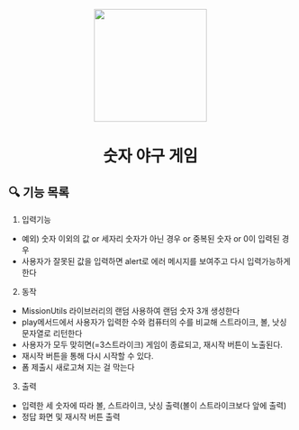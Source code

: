 <p align="middle" >
  <img width="200px;" src="https://github.com/woowacourse/javascript-baseball-precourse/blob/main/images/baseball_icon.png?raw=true"/>
</p>
<h1 align="middle">숫자 야구 게임</h1>

## 🔍 기능 목록

1) 입력기능
- 예외) 숫자 이외의 값 or 세자리 숫자가 아닌 경우 or 중복된 숫자 or 0이 입력된 경우
- 사용자가 잘못된 값을 입력하면 alert로 에러 메시지를 보여주고 다시 입력가능하게 한다

2) 동작
- MissionUtils 라이브러리의 랜덤 사용하여 랜덤 숫자 3개 생성한다
- play메서드에서 사용자가 입력한 수와 컴퓨터의 수를 비교해  스트라이크, 볼, 낫싱 문자열로 리턴한다
- 사용자가 모두 맞히면(=3스트라이크) 게임이 종료되고, 재시작 버튼이 노출된다.
- 재시작 버튼을 통해 다시 시작할 수 있다.
- 폼 제출시 새로고쳐 지는 걸 막는다

3) 출력
- 입력한 세 숫자에 따라 볼, 스트라이크, 낫싱 출력(볼이 스트라이크보다 앞에 출력)
- 정답 화면 및 재시작 버튼 출력